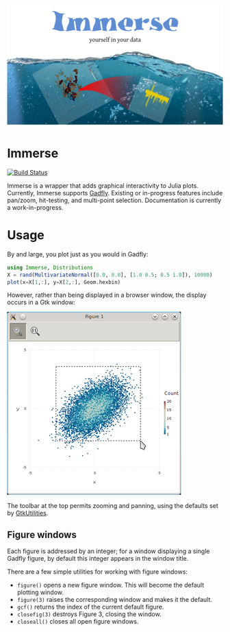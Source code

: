 ![splash](images/splash.png)

# Immerse

[![Build Status](https://travis-ci.org/timholy/Immerse.jl.svg?branch=master)](https://travis-ci.org/timholy/Immerse.jl)

Immerse is a wrapper that adds graphical interactivity to Julia plots.
Currently, Immerse supports
[Gadfly](https://github.com/dcjones/Gadfly.jl).  Existing or
in-progress features include pan/zoom, hit-testing, and multi-point
selection.  Documentation is currently a work-in-progress.

# Usage

By and large, you plot just as you would in Gadfly:

```jl
using Immerse, Distributions
X = rand(MultivariateNormal([0.0, 0.0], [1.0 0.5; 0.5 1.0]), 10000)
plot(x=X[1,:], y=X[2,:], Geom.hexbin)
```
However, rather than being displayed in a browser window, the display occurs in a Gtk window:

![window](images/zoom_hexbin_snapshot.png)

The toolbar at the top permits zooming and panning, using the defaults set by [GtkUtilities](https://github.com/timholy/GtkUtilities.jl).

## Figure windows

Each figure is addressed by an integer; for a window displaying a
single Gadfly figure, by default this integer appears in the window
title.

There are a few simple utilities for working with figure windows:

- `figure()` opens a new figure window. This will become the default
plotting window.
- `figure(3)` raises the corresponding window and makes it the default.
- `gcf()` returns the index of the current default figure.
- `closefig(3)` destroys Figure 3, closing the window.
- `closeall()` closes all open figure windows.
